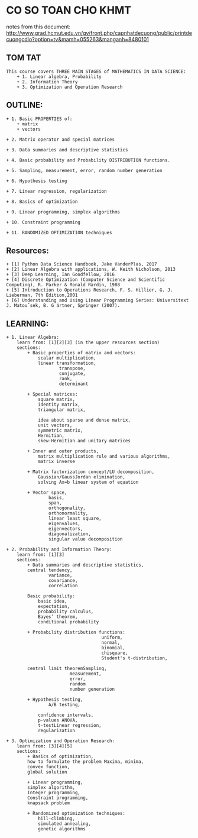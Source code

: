# CO SO TOAN CHO KHMT 
notes from this document: 
http://www.grad.hcmut.edu.vn/gv/front.php/capnhatdecuong/public/printdecuongcdio?option=tv&mamh=055263&manganh=8480101

## TOM TAT 
    This course covers THREE MAIN STAGES of MATHEMATICS IN DATA SCIENCE: 
        + 1. Linear algebra, Probability 
        + 2. Information Theory 
        + 3. Optimization and Operation Research

## OUTLINE: 
    + 1. Basic PROPERTIES of:
        + matrix 
        + vectors

    + 2. Matrix operator and special matrices

    + 3. Data summaries and descriptive statistics

    + 4. Basic probability and Probability DISTRIBUTION functions.

    + 5. Sampling, measurement, error, random number generation

    + 6. Hypothesis testing

    + 7. Linear regression, regularization

    + 8. Basics of optimization

    + 9. Linear programming, simplex algorithms

    + 10. Constraint programming

    + 11. RANDOMIZED OPTIMIZATION techniques

## Resources: 
    + [1] Python Data Science Handbook, Jake VanderPlas, 2017
    + [2] Linear Algebra with applications, W. Keith Nicholson, 2013
    + [3] Deep Learning, Ian Goodfellow, 2016
    + [4] Discrete Optimization (Computer Science and Scientific Computing), R. Parker & Ronald Rardin, 1988
    + [5] Introduction to Operations Research, F. S. Hillier, G. J. Lieberman, 7th Edition,2001
    + [6] Understanding and Using Linear Programming Series: Universitext J. Matouˇsek, B. G ̈artner, Springer (2007).

## LEARNING: 
    + 1. Linear Algebra:  
        learn from: [1][2][3] (in the upper resources section)
        sections: 
            + Basic properties of matrix and vectors: 
                scalar multiplication, 
                linear transformation,
                        transpose, 
                        conjugate,
                        rank,
                        determinant

            + Special matrices:
                square matrix,
                identity matrix,
                triangular matrix,

                idea about sparse and dense matrix,
                unit vectors,
                symmetric matrix,
                Hermitian,
                skew-Hermitian and unitary matrices 

            + Inner and outer products, 
                matrix multiplication rule and various algorithms,
                matrix inverse

            + Matrix factorization concept/LU decomposition,
                Gaussian/GaussJordan elimination,
                solving Ax=b linear system of equation

            + Vector space, 
                    basis, 
                    span,
                    orthogonality, 
                    orthonormality,
                    linear least square, 
                    eigenvalues,
                    eigenvectors, 
                    diagonalization,
                    singular value decomposition

    + 2. Probability and Information Theory: 
        learn from: [1][3]
        sections: 
            + Data summaries and descriptive statistics, 
            central tendency,
                    variance, 
                    covariance, 
                    correlation

            Basic probability: 
                basic idea,
                expectation, 
                probability calculus,
                Bayes’ theorem, 
                conditional probability

            + Probability distribution functions:
                                        uniform, 
                                        normal, 
                                        binomial,
                                        chisquare, 
                                        Student's t-distribution,

            central limit theoremSampling,
                            measurement, 
                            error, 
                            random
                            number generation

            + Hypothesis testing, 
                    A/B testing,

                confidence intervals, 
                p-values ANOVA, 
                t-testLinear regression,
                regularization

    + 3. Optimization and Operation Research: 
        learn from: [3][4][5]
        sections: 
            + Basics of optimization, 
            how to formulate the problem Maxima, minima,
            convex function,
            global solution

            + Linear programming, 
            simplex algorithm, 
            Integer programming,
            Constraint programming, 
            knapsack problem

            + Randomized optimization techniques: 
                hill-climbing, 
                simulated annealing, 
                genetic algorithms
    
    
